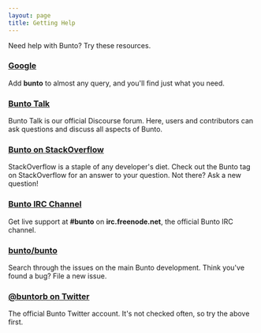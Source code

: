 ```yaml
---
layout: page
title: Getting Help
---
```


Need help with Bunto? Try these resources.

### [Google](https://google.com)

Add **bunto** to almost any query, and you'll find just what you need.

### [Bunto Talk](https://bunto.github.io/talk/)

Bunto Talk is our official Discourse forum. Here, users and contributors
can ask questions and discuss all aspects of Bunto.

### [Bunto on StackOverflow](http://stackoverflow.com/questions/tagged/bunto)

StackOverflow is a staple of any developer's diet. Check out the Bunto tag
on StackOverflow for an answer to your question. Not there? Ask a new
question!

### [Bunto IRC Channel](irc:irc.freenode.net/bunto)

Get live support at **#bunto** on **irc.freenode.net**, the official
Bunto IRC channel.

### [bunto/bunto](https://github.com/bunto/bunto/issues)

Search through the issues on the main Bunto development. Think you've
found a bug? File a new issue.

### [@buntorb on Twitter](https://twitter.com/buntorb)

The official Bunto Twitter account. It's not checked often, so try the
above first.
